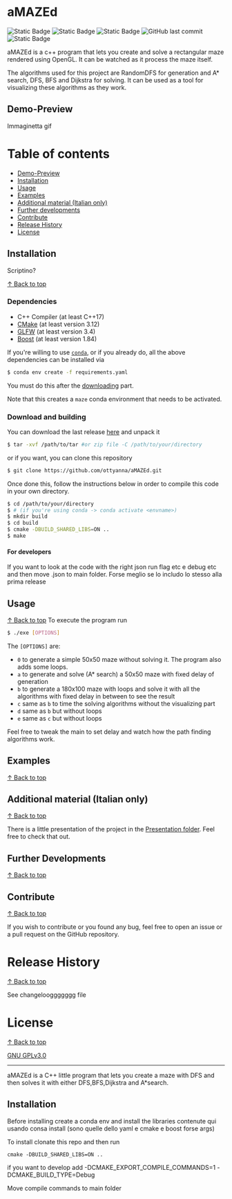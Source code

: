 # aMAZEd

![Static Badge](https://img.shields.io/badge/made%20with-C%2B%2B-violet)
![Static Badge](https://img.shields.io/badge/license-GNU_GPLv3-yellow) 
![Static Badge](https://img.shields.io/badge/works%20on%20-my%20machine-blue)
![GitHub last commit](https://img.shields.io/github/last-commit/ottyanna/aMAZEd?color=purple)
![Static Badge](https://img.shields.io/badge/status-WIP-yellow)


aMAZEd is a c++ program that lets you create and solve a rectangular maze rendered using OpenGL. It can be watched as it process the maze itself. 

The algorithms used for this project are RandomDFS for generation and A* search, DFS, BFS and Dijkstra for solving. It can be used as a tool for visualizing these algorithms as they work.

## Demo-Preview
Immaginetta gif

# Table of contents 
- [Demo-Preview](#demo-preview)
- [Installation](#installation)
- [Usage](#usage)
- [Examples](#examples)
- [Additional material (Italian only)](#additional-material-italian-only)
- [Further developments](#further-developments)
- [Contribute](#contribute)
- [Release History](#release-history)
- [License](#license)

## Installation

Scriptino?

[&uarr; Back to top](#table-of-contents)

### Dependencies

   - C++ Compiler (at least C++17)
   - [CMake](https://cmake.org/) (at least version 3.12)
   - [GLFW](https://www.glfw.org/docs/latest/quick.html) (at least version 3.4)
   - [Boost](https://www.boost.org/) (at least version 1.84)

If you're willing to use [`conda`](https://docs.conda.io/en/latest/), or if you already do, all the above dependencies can be installed via

```sh
$ conda env create -f requirements.yaml
```
You must do this after the [downloading](#download-and-building) part.

Note that this creates a `maze` conda environment that needs to be activated.

### Download and building


You can download the last release [here](https://github.com/ottyanna/aMAZEd/releases) and unpack it
   ``` sh
   $ tar -xvf /path/to/tar #or zip file -C /path/to/your/directory
   ```
or if you want, you can clone this repository
   ``` sh
   $ git clone https://github.com/ottyanna/aMAZEd.git
   ```

Once done this, follow the instructions below in order to compile this code in your own directory.
``` sh
$ cd /path/to/your/directory  
$ # (if you're using conda -> conda activate <envname>)
$ mkdir build
$ cd build
$ cmake -DBUILD_SHARED_LIBS=ON ..
$ make
```

#### For developers
If you want to look at the code with the right json run flag etc e debug etc and then move .json to main folder. Forse meglio se lo includo lo stesso alla prima release

## Usage
[&uarr; Back to top](#table-of-contents)
To execute the program run
```sh
$ ./exe [OPTIONS]
```

The `[OPTIONS]` are:
- `0` to generate a simple 50x50 maze without solving it. The program also adds some loops.
- `a` to generate and solve (A* search) a 50x50 maze with fixed delay of generation
- `b` to generate a 180x100 maze with loops and solve it with all the algorithms with fixed delay in between to see the result
- `c` same as `b` to time the solving algorithms without the visualizing part
- `d` same as `b` but without loops
- `e` same as `c` but without loops 

Feel free to tweak the main to set delay and watch how the path finding algorithms work.

## Examples
[&uarr; Back to top](#table-of-contents)

## Additional material (Italian only)
[&uarr; Back to top](#table-of-contents)

There is a little presentation of the project in the [Presentation folder](/Presentazione). Feel free to check that out.

## Further Developments
[&uarr; Back to top](#table-of-contents)

## Contribute
[&uarr; Back to top](#table-of-contents)

If you wish to contribute or you found any bug, feel free to open an issue or a pull request on the GitHub repository.

# Release History
[&uarr; Back to top](#table-of-contents)

See changelooggggggg file

# License 
[&uarr; Back to top](#table-of-contents)

[GNU GPLv3.0](https://choosealicense.com/licenses/gpl-3.0/)

---






aMAZEd is a C++ little program that lets you create a maze with DFS and then solves it with either DFS,BFS,Dijkstra and A*search.

## Installation

Before installing create a conda env and install the libraries contenute qui usando consa install (sono quelle dello yaml e cmake e boost forse args)

To install clonate this repo and then run

`cmake -DBUILD_SHARED_LIBS=ON ..`

if you want to develop add -DCMAKE_EXPORT_COMPILE_COMMANDS=1 -DCMAKE_BUILD_TYPE=Debug

Move compile commands to main folder